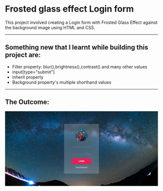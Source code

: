# Frosted glass effect Login form
This project involved creating a Login form with Frosted Glass Effect against the background image using HTML and CSS.

--- 
## Something new that I learnt while building this project are:
- Filter property: blur(),brightness(),contrast() and many other values
- input[type="submit"] 
- inherit property
- Background property's multiple shorthand values


---
## The Outcome:
![Frosted Glass effect Login form](ss5.png)
